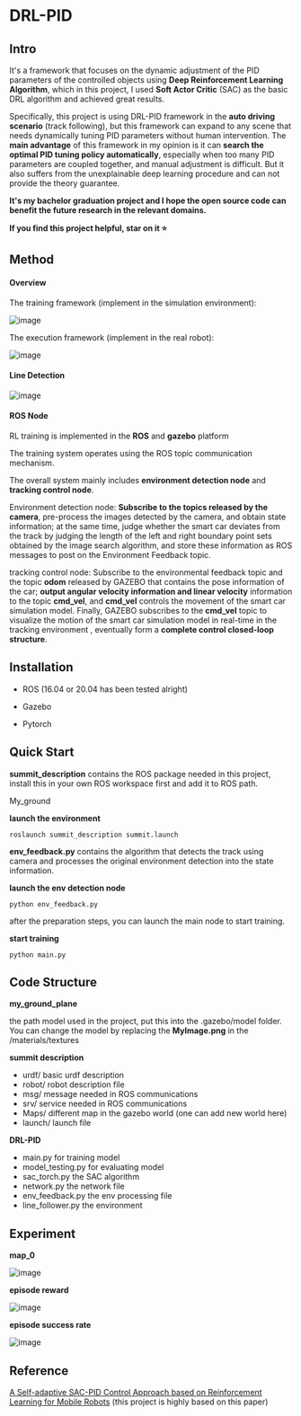 # DRL-PID

## Intro

It's a framework that focuses on the dynamic adjustment of the PID parameters of the controlled objects using **Deep Reinforcement Learning Algorithm**, which in this project, I used **Soft Actor Critic** (SAC) as the basic DRL algorithm and achieved great results. 

Specifically, this project is using DRL-PID framework in the **auto driving scenario** (track following), but this framework can expand to any scene that needs dynamically tuning PID parameters without human intervention. The **main advantage** of this framework in my opinion is it can **search the optimal PID tuning policy automatically**, especially when too many PID parameters are coupled together, and manual adjustment is difficult. But it also suffers from the unexplainable deep learning procedure and can not provide the theory guarantee.   

**It's my bachelor graduation project and I hope the open source code can benefit  the future research in the relevant domains.** 

**If you find this project helpful, star on it :star:**

## Method 

#### Overview

The training framework (implement in the simulation environment): 

![image](https://raw.githubusercontent.com/blakcapple/DRL-PID/main/Image/framework.png)

The execution framework (implement in the real robot):

![image](https://raw.githubusercontent.com/blakcapple/DRL-PID/main/Image/structure.png)

#### Line Detection 

![image](https://raw.githubusercontent.com/blakcapple/DRL-PID/main/Image/searching%20algorithm.png)

#### ROS Node

RL training is implemented in the **ROS** and **gazebo** platform

The training system operates using the ROS topic communication mechanism. 

The overall system mainly includes **environment detection node** and **tracking control node**. 

Environment detection node: **Subscribe to the topics released by the camera**, pre-process the images detected by the camera, and obtain state information; at the same time, judge whether the smart car deviates from the track by judging the length of the left and right boundary point sets obtained by the image search algorithm, and store these information as ROS messages to post on the Environment Feedback topic.

tracking control node: Subscribe to the environmental feedback topic and the topic **odom** released by GAZEBO that contains the pose information of the car; **output angular velocity information and linear velocity** information to the topic **cmd_vel**, and **cmd_vel** controls the movement of the smart car simulation model.
Finally, GAZEBO subscribes to the **cmd_vel** topic to visualize the motion of the smart car simulation model in real-time in the tracking environment , eventually form a **complete control closed-loop structure**.

## Installation   

* ROS (16.04 or 20.04 has been tested alright)
* Gazebo 

* Pytorch 

## Quick Start

**summit_description** contains the ROS package needed in this project, install this in your own ROS workspace first and add it to ROS path. 

My_ground

**launch the environment**

```
roslaunch summit_description summit.launch
```

**env_feedback.py** contains the algorithm that detects the track using camera and processes the original environment detection into the state information.

**launch the env detection node**

```
python env_feedback.py
```

after the preparation steps, you can launch the main node to start training.

**start training**

```
python main.py
```

## Code Structure

**my_ground_plane**

the path model used in the project, put this into the .gazebo/model folder. You can change the model by replacing the **MyImage.png** in the /materials/textures

**summit description**

* urdf/ basic urdf description 
* robot/ robot description file 
* msg/ message needed in ROS communications
* srv/ service needed in ROS communications
* Maps/ different map in the gazebo world (one can add new world here)
* launch/ launch file 

**DRL-PID** 

* main.py for training model
* model_testing.py for evaluating model 
* sac_torch.py  the SAC algorithm
* network.py the network file
* env_feedback.py the env processing file 
* line_follower.py the environment 

## Experiment

**map_0** 

![image](https://raw.githubusercontent.com/blakcapple/DRL-PID/main/Image/map_0.png)

**episode reward**

![image](https://raw.githubusercontent.com/blakcapple/DRL-PID/main/Image/score_plot.png)

**episode success rate**

![image](https://raw.githubusercontent.com/blakcapple/DRL-PID/main/Image/success_rate.png)

## Reference 

[A Self-adaptive SAC-PID Control Approach based on Reinforcement Learning for Mobile Robots](https://arxiv.org/pdf/2103.10686.pdf) (this project is highly based on this paper)

 





























